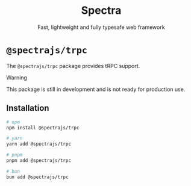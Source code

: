 <div align="center">
<h1>
  Spectra
</h1>
<p>
  Fast, lightweight and fully typesafe web framework
</p>

</div>

# `@spectrajs/trpc`

The `@spectrajs/trpc` package provides tRPC support.

> [!WARNING]
> This package is still in development and is not ready for production use.

## Installation

```bash
# npm
npm install @spectrajs/trpc

# yarn
yarn add @spectrajs/trpc

# pnpm
pnpm add @spectrajs/trpc

# bun
bun add @spectrajs/trpc
```
